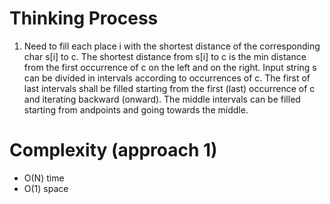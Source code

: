 # Thinking Process 

1. Need to fill each place i with the shortest distance of the corresponding char s[i] to c.
The shortest distance from s[i] to c is the min distance from the first occurrence of c on the left and on the right.
Input string s can be divided in intervals according to occurrences of c.
The first of last intervals shall be filled starting from the first (last) occurrence of c and iterating backward (onward).
The middle intervals can be filled starting from andpoints and going towards the middle.

# Complexity (approach 1)

* O(N) time
* O(1) space







